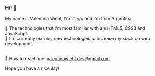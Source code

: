 ### Hi! 👋 
My name is Valentina Wiehl, I'm 21 y/o and I'm from Argentina. 

🍄 The technologies that I'm most familiar with are HTML5, CSS3 and JavaScript. </br>
🌼 I'm currently learning new technologies to increase my stack on web development. </br> </br> 

📩 How to reach me: valentinawiehl.dev@gmail.com

Hope you have a nice day!





<!--
**wiehl-valentina/wiehl-valentina** is a ✨ _special_ ✨ repository because its `README.md` (this file) appears on your GitHub profile.

Here are some ideas to get you started:

- 🔭 I’m currently working on ...
- 🌱 I’m currently learning ...
- 👯 I’m looking to collaborate on ...
- 🤔 I’m looking for help with ...
- 💬 Ask me about ...
- 📫 How to reach me: ...
- 😄 Pronouns: ...
- ⚡ Fun fact: ...
-->
